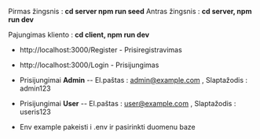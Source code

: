

Pirmas žingsnis : **cd server npm run seed**
Antras žingsnis : **cd server, npm run dev**


Pajungimas kliento : **cd client, npm run dev**



* http://localhost:3000/Register - Prisiregistravimas
* http://localhost:3000/Login - Prisijungimas

* Prisijungimai **Admin** -- El.paštas : admin@example.com , Slaptažodis : admin123
* Prisijungimai **User** -- El.paštas : user@example.com , Slaptažodis : useris123

* Env example pakeisti i .env ir pasirinkti duomenu baze
 
